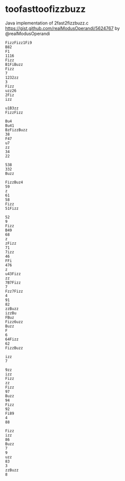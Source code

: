 # toofasttoofizzbuzz
Java implementation of 2fast2fizzbuzz.c
https://gist.github.com/realModusOperandi/5624767
by @realModusOperandi
```
FizzFizz1Fi9
B82
F1
1116
Fizz
B1FiBuzz
Fizz
7
1232zz
3
Fizz
uzz26
2Fiz
izz

u1B3zz
FizzFizz

Bu4
Bu41
BzFizzBuzz
38
F47
u7
zz
34
22

538
332
Buzz

FizzBuz4
59
z
61
58
Fizz
51Fizz

52
9
Fizz
B49
68
z
zFizz
71
7izz
46
FFi
476
z
u43Fizz
zz
7B7Fizz
7
Fzz7Fizz
4
91
82
zzBuzz
izzBu
FBuz
Fizz6uzz
Buzz
F
6
64Fizz
62
FizzBuzz

izz
7

9zz
izz
Fizz
zz
Fizz
97
Buzz
94
Fizz
92
Fi89
4
88

Fizz
izz
86
Buzz
7
9
uzz
83
3
zzBuzz
8

```